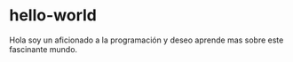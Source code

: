 # hello-world
Hola soy un aficionado a la programación y deseo aprende mas sobre este fascinante mundo.
